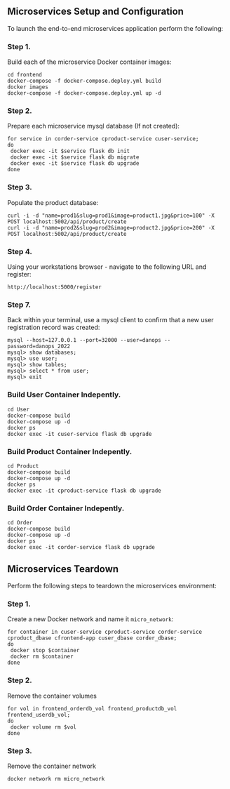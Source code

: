 ## Microservices Setup and Configuration
To launch the end-to-end microservices application perform the following:

### Step 1.
Build each of the microservice Docker container images:
```
cd frontend
docker-compose -f docker-compose.deploy.yml build
docker images
docker-compose -f docker-compose.deploy.yml up -d
```

### Step 2.
Prepare each microservice mysql database (If not created):
```
for service in corder-service cproduct-service cuser-service;
do 
 docker exec -it $service flask db init
 docker exec -it $service flask db migrate
 docker exec -it $service flask db upgrade
done
```
### Step 3.
Populate the product database:
```
curl -i -d "name=prod1&slug=prod1&image=product1.jpg&price=100" -X POST localhost:5002/api/product/create
curl -i -d "name=prod2&slug=prod2&image=product2.jpg&price=200" -X POST localhost:5002/api/product/create
```

### Step 4.
Using your workstations browser - navigate to the following URL and register:
```
http://localhost:5000/register
```

### Step 7.
Back within your terminal, use a mysql client to confirm that a new user registration record was created:
```
mysql --host=127.0.0.1 --port=32000 --user=danops --password=danops_2022
mysql> show databases;
mysql> use user;
mysql> show tables;
mysql> select * from user;
mysql> exit
```

### Build User Container Indepently.
```
cd User
docker-compose build
docker-compose up -d
docker ps
docker exec -it cuser-service flask db upgrade
```

### Build Product Container Indepently.
```
cd Product
docker-compose build
docker-compose up -d
docker ps
docker exec -it cproduct-service flask db upgrade
```

### Build Order Container Indepently.
```
cd Order
docker-compose build
docker-compose up -d
docker ps
docker exec -it corder-service flask db upgrade
```


## Microservices Teardown
Perform the following steps to teardown the microservices environment:

### Step 1.
Create a new Docker network and name it ```micro_network```:
```
for container in cuser-service cproduct-service corder-service cproduct_dbase cfrontend-app cuser_dbase corder_dbase;
do
 docker stop $container
 docker rm $container
done
```

### Step 2.
Remove the container volumes
```
for vol in frontend_orderdb_vol frontend_productdb_vol frontend_userdb_vol;
do
 docker volume rm $vol
done
```

### Step 3.
Remove the container network
```
docker network rm micro_network
```